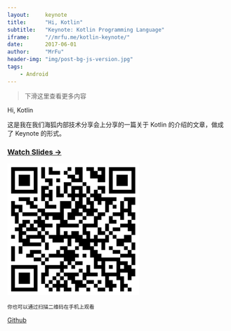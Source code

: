 ```yaml
---
layout:     keynote
title:      "Hi, Kotlin"
subtitle:   "Keynote: Kotlin Programming Language"
iframe:     "//mrfu.me/kotlin-keynote/"
date:       2017-06-01
author:     "MrFu"
header-img: "img/post-bg-js-version.jpg"
tags:
    - Android
---
```



> 下滑这里查看更多内容

Hi, Kotlin

这是我在我们海狐内部技术分享会上分享的一篇关于 Kotlin 的介绍的文章，做成了 Keynote 的形式。



### [Watch Slides →](//mrfu.me/kotlin-keynote)

<img src="https://github.com/MrFuFuFu/kotlin-keynote/blob/master/attach/kotlin_qrcode.png" width="300" height="300"/>


<small class="img-hint">你也可以通过扫描二维码在手机上观看</small>

[Github](https://github.com/MrFuFuFu/kotlin-keynote)

